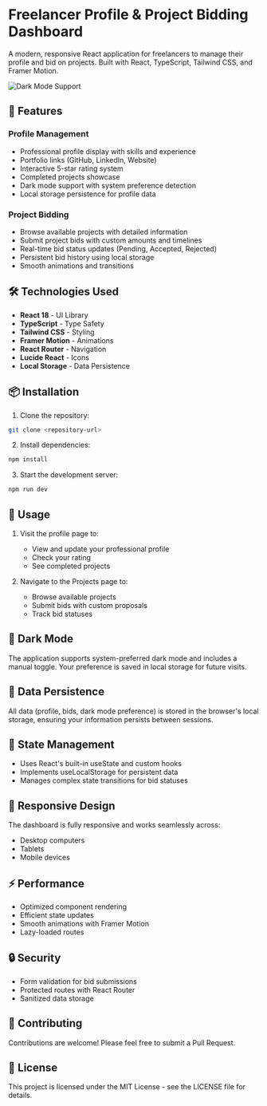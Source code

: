 # Freelancer Profile & Project Bidding Dashboard

A modern, responsive React application for freelancers to manage their profile and bid on projects. Built with React, TypeScript, Tailwind CSS, and Framer Motion.

![Dark Mode Support](https://drive.google.com/file/d/1jSrJ6HddMF8M8wVnYBBFzHrO9-7Uyeoc/view?usp=sharing)

## 🚀 Features

### Profile Management
- Professional profile display with skills and experience
- Portfolio links (GitHub, LinkedIn, Website)
- Interactive 5-star rating system
- Completed projects showcase
- Dark mode support with system preference detection
- Local storage persistence for profile data

### Project Bidding
- Browse available projects with detailed information
- Submit project bids with custom amounts and timelines
- Real-time bid status updates (Pending, Accepted, Rejected)
- Persistent bid history using local storage
- Smooth animations and transitions

## 🛠️ Technologies Used

- **React 18** - UI Library
- **TypeScript** - Type Safety
- **Tailwind CSS** - Styling
- **Framer Motion** - Animations
- **React Router** - Navigation
- **Lucide React** - Icons
- **Local Storage** - Data Persistence

## 📦 Installation

1. Clone the repository:
```bash
git clone <repository-url>
```

2. Install dependencies:
```bash
npm install
```

3. Start the development server:
```bash
npm run dev
```

## 🎯 Usage

1. Visit the profile page to:
   - View and update your professional profile
   - Check your rating
   - See completed projects

2. Navigate to the Projects page to:
   - Browse available projects
   - Submit bids with custom proposals
   - Track bid statuses

## 🌙 Dark Mode

The application supports system-preferred dark mode and includes a manual toggle. Your preference is saved in local storage for future visits.

## 💾 Data Persistence

All data (profile, bids, dark mode preference) is stored in the browser's local storage, ensuring your information persists between sessions.

## 🔄 State Management

- Uses React's built-in useState and custom hooks
- Implements useLocalStorage for persistent data
- Manages complex state transitions for bid statuses

## 📱 Responsive Design

The dashboard is fully responsive and works seamlessly across:
- Desktop computers
- Tablets
- Mobile devices

## ⚡ Performance

- Optimized component rendering
- Efficient state updates
- Smooth animations with Framer Motion
- Lazy-loaded routes

## 🔒 Security

- Form validation for bid submissions
- Protected routes with React Router
- Sanitized data storage

## 🤝 Contributing

Contributions are welcome! Please feel free to submit a Pull Request.

## 📄 License

This project is licensed under the MIT License - see the LICENSE file for details.